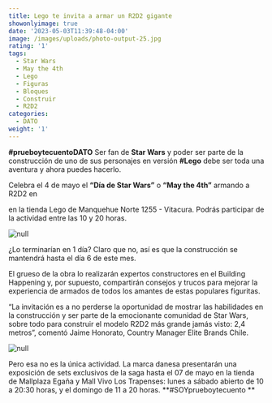 ```yaml
---
title: Lego te invita a armar un R2D2 gigante
showonlyimage: true
date: '2023-05-03T11:39:48-04:00'
image: /images/uploads/photo-output-25.jpg
rating: '1'
tags:
  - Star Wars
  - May the 4th
  - Lego
  - Figuras
  - Bloques
  - Construir
  - R2D2
categories:
  - DATO
weight: '1'
---
```

**\#prueboytecuentoDATO** Ser fan de **Star Wars** y poder ser parte de la construcción de uno de sus personajes en versión **\#Lego** debe ser toda una aventura y ahora puedes hacerlo.

<!--more-->

Celebra el 4 de mayo el **“Día de Star Wars”** o **“May the 4th”** armando a R2D2 en 

en la tienda Lego de Manquehue Norte 1255 - Vitacura. Podrás participar de la actividad entre las 10 y 20 horas.

![null](/images/uploads/photo-output-25.jpg)

¿Lo terminarían en 1 día? Claro que no, así es que la construcción se mantendrá hasta el día 6 de este mes.

El grueso de la obra lo realizarán expertos constructores en el Building Happening y, por supuesto, compartirán consejos y trucos para mejorar la experiencia de armados de todos los amantes de estas populares figuritas. 

“La invitación es a no perderse la oportunidad de mostrar las habilidades en la construcción y ser parte de la emocionante comunidad de Star Wars, sobre todo para construir el modelo R2D2 más grande jamás visto: 2,4 metros”, comentó Jaime Honorato, Country Manager Elite Brands Chile. 

![null](/images/uploads/photo-output-26.jpg)

Pero esa no es la única actividad. La marca danesa presentarán una exposición de sets exclusivos de la saga hasta el 07 de mayo en la tienda de Mallplaza Egaña y Mall Vivo Los Trapenses: lunes a sábado abierto de 10 a 20:30 horas, y el domingo de 11 a 20 horas. **\#SOYprueboytecuento
**
